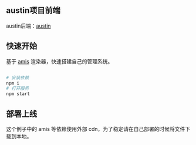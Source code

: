 ## austin项目前端

austin后端：[austin](https://gitee.com/zhongfucheng/austin)


## 快速开始

基于 [amis](https://github.com/baidu/amis) 渲染器，快速搭建自己的管理系统。

```bash

# 安装依赖
npm i
# 打开服务
npm start
```

## 部署上线

这个例子中的 amis 等依赖使用外部 cdn，为了稳定请在自己部署的时候将文件下载到本地。